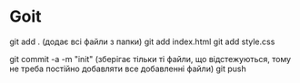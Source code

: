 # Goit
git add . (додає всі файли з папки)
git add index.html
git add style.css

git commit -a -m "init"  (зберігає тільки ті файли, що відстежуються, тому не треба постійно добавляти все добавленні файли)
git push